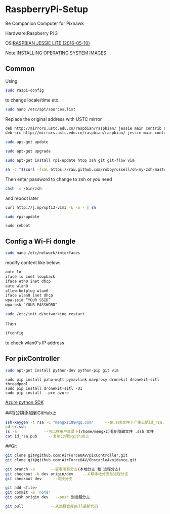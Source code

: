 # RaspberryPi-Setup
Be Companion Computer for Pixhawk

Hardware:Raspberry Pi 3

OS:[RASPBIAN JESSIE LITE (2016-05-10)](https://www.raspberrypi.org/downloads/raspbian/)

Note:[INSTALLING OPERATING SYSTEM IMAGES](https://www.raspberrypi.org/documentation/installation/installing-images/README.md)

## Common

Using

```bash
sudo raspi-config
```

to change locale/time etc.

```bash
sudo nano /etc/apt/sources.list
```

Replace the original address with USTC mirror

```bash
deb http://mirrors.ustc.edu.cn/raspbian/raspbian/ jessie main contrib non-free rpi
deb-src http://mirrors.ustc.edu.cn/raspbian/raspbian/ jessie main contrib non-free rpi
```

```bash
sudo apt-get update
```

```bash
sudo apt-get upgrade
```

```bash
sudo apt-get install rpi-update htop zsh git git-flow vim
```

```bash
sh -c "$(curl -fsSL https://raw.github.com/robbyrussell/oh-my-zsh/master/tools/install.sh)"
```

Then enter password to change to zsh or you need

```bash
chsh -s /bin/zsh
``` 

and reboot later

```bash
curl http://j.mp/spf13-vim3 -L -o - | sh
```

```bash
sudo rpi-update
```

```
sudo reboot
```

## Config a Wi-Fi dongle

```bash
sudo nano /etc/network/interfaces
```

modify content like below:

```bash
auto lo
iface lo inet loopback
iface eth0 inet dhcp
auto wlan0
allow-hotplug wlan0
iface wlan0 inet dhcp
wpa-ssid “YOUR SSID”
wpa-psk “YOUR PASSWORD”
```

```bash
sudo /etc/init.d/networking restart
```

Then

```bash
ifconfig
```

to check wlan0's IP address

## For pixController
```bash
sudo apt-get install python-dev python-pip git vim
```

```
sudo pip install paho-mqtt pymavlink mavproxy dronekit dronekit-sitl threadpool
sudo pip install dronekit-sitl -UI
sudo pip install --pre azure
```
[Azure python SDK](https://github.com/Azure/azure-sdk-for-python)

##将公钥添加到GitHub上
```bash
ssh-keygen -t rsa -C "mengxz188@qq.com"     --在.ssh文件下产生公钥id_rsa.,pub 和私钥id_rsa
cd ~/.ssh 
ls -a            --可以在用户目录下(/home/mengxz)看到隐藏文件 .ssh 文件
cat id_rsa.pub     --复制公钥到github上
```
##Git
```bash
git clone git@github.com:AirForceUAV/pixController.git
git clone git@github.com:AirForceUAV/ObstacleAvoidance.git

git branch -a       --查看所有分支(本地分支 和 远程分支)
git checkout -b dev origin/dev    --关联本地分支与远程分支
git checkout dev     --切换分支

git add <file>
git commit -m 'note'
git push origin dev   --push 到远程分支

git pull            --从远程仓库pull最新代码

```

